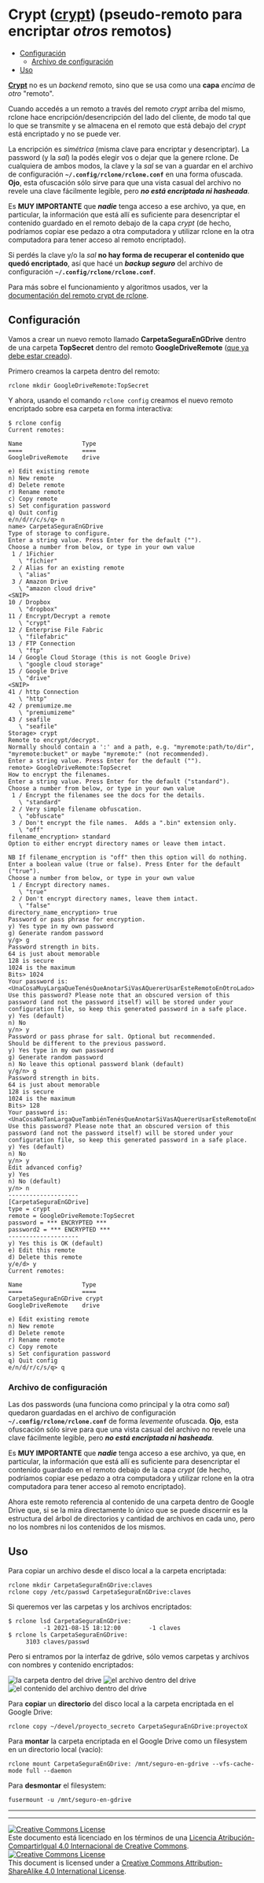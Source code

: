 # Crypt ([crypt](https://rclone.org/crypt/)) (pseudo-remoto para encriptar _otros_ remotos)

<!--ts-->
   * [Configuración](#configuración)
      * [Archivo de configuración](#archivo-de-configuración)
   * [Uso](#uso)

<!-- Added by: baby, at: Sun 15 Aug 19:02:37 -03 2021 -->

<!--te-->

**[Crypt](https://rclone.org/crypt/)** no es un _backend_ remoto, sino que se 
usa como una **capa** _encima_ de _otro_ "remoto".

Cuando accedés a un remoto a través del remoto _crypt_ arriba del mismo, rclone 
hace encripción/desencripción del lado del cliente, de modo tal que lo que se 
transmite y se almacena en el remoto que está debajo del _crypt_ está encriptado 
y no se puede ver.

La encripción es _simétrica_ (misma clave para encriptar y desencriptar). La 
password (y la _sal_) la podés elegir vos o dejar que la genere rclone. 
De cualquiera de ambos modos, la clave y la _sal_ se van a guardar en el archivo 
de configuración **`~/.config/rclone/rclone.conf`** en una forma ofuscada. 
**Ojo**, esta ofuscación sólo sirve para que una vista casual del archivo no 
revele una clave fácilmente legible, pero **_no está encriptada ni hasheada_**.

Es **MUY IMPORTANTE** que **_nadie_** tenga acceso a ese archivo, ya que, 
en particular, la información que está allí es suficiente para desencriptar el
contenido guardado en el remoto debajo de la capa _crypt_ (de hecho, podríamos 
copiar ese pedazo a otra computadora y utilizar rclone en la otra computadora
para tener acceso al remoto encriptado).

Si perdés la clave y/o la _sal_ **no hay forma de recuperar el contenido que
quedó encriptado**, así que hacé un **_backup seguro_** del archivo de
configuración **`~/.config/rclone/rclone.conf`**.

Para más sobre el funcionamiento y algoritmos usados, ver la [documentación
del remoto crypt de rclone](https://rclone.org/crypt/).

## Configuración

Vamos a crear un nuevo remoto llamado **CarpetaSeguraEnGDrive** dentro de una 
carpeta **TopSecret** dentro del remoto **GoogleDriveRemote** 
([que ya debe estar creado](remote-drive.md)).

Primero creamos la carpeta dentro del remoto: 
```
rclone mkdir GoogleDriveRemote:TopSecret
```

Y ahora, usando el comando `rclone config` creamos el nuevo remoto encriptado 
sobre esa carpeta en forma interactiva:
```
$ rclone config
Current remotes:

Name                 Type
====                 ====
GoogleDriveRemote    drive

e) Edit existing remote
n) New remote
d) Delete remote
r) Rename remote
c) Copy remote
s) Set configuration password
q) Quit config
e/n/d/r/c/s/q> n
name> CarpetaSeguraEnGDrive
Type of storage to configure.
Enter a string value. Press Enter for the default ("").
Choose a number from below, or type in your own value
 1 / 1Fichier
   \ "fichier"
 2 / Alias for an existing remote
   \ "alias"
 3 / Amazon Drive
   \ "amazon cloud drive"
<SNIP>
10 / Dropbox
   \ "dropbox"
11 / Encrypt/Decrypt a remote
   \ "crypt"
12 / Enterprise File Fabric
   \ "filefabric"
13 / FTP Connection
   \ "ftp"
14 / Google Cloud Storage (this is not Google Drive)
   \ "google cloud storage"
15 / Google Drive
   \ "drive"
<SNIP>
41 / http Connection
   \ "http"
42 / premiumize.me
   \ "premiumizeme"
43 / seafile
   \ "seafile"
Storage> crypt
Remote to encrypt/decrypt.
Normally should contain a ':' and a path, e.g. "myremote:path/to/dir",
"myremote:bucket" or maybe "myremote:" (not recommended).
Enter a string value. Press Enter for the default ("").
remote> GoogleDriveRemote:TopSecret
How to encrypt the filenames.
Enter a string value. Press Enter for the default ("standard").
Choose a number from below, or type in your own value
 1 / Encrypt the filenames see the docs for the details.
   \ "standard"
 2 / Very simple filename obfuscation.
   \ "obfuscate"
 3 / Don't encrypt the file names.  Adds a ".bin" extension only.
   \ "off"
filename_encryption> standard
Option to either encrypt directory names or leave them intact.

NB If filename_encryption is "off" then this option will do nothing.
Enter a boolean value (true or false). Press Enter for the default ("true").
Choose a number from below, or type in your own value
 1 / Encrypt directory names.
   \ "true"
 2 / Don't encrypt directory names, leave them intact.
   \ "false"
directory_name_encryption> true
Password or pass phrase for encryption.
y) Yes type in my own password
g) Generate random password
y/g> g
Password strength in bits.
64 is just about memorable
128 is secure
1024 is the maximum
Bits> 1024
Your password is: <UnaCosaMuyLargaQueTenésQueAnotarSiVasAQuererUsarEsteRemotoEnOtroLado>
Use this password? Please note that an obscured version of this 
password (and not the password itself) will be stored under your 
configuration file, so keep this generated password in a safe place.
y) Yes (default)
n) No
y/n> y
Password or pass phrase for salt. Optional but recommended.
Should be different to the previous password.
y) Yes type in my own password
g) Generate random password
n) No leave this optional password blank (default)
y/g/n> g
Password strength in bits.
64 is just about memorable
128 is secure
1024 is the maximum
Bits> 128
Your password is: <UnaCosaNoTanLargaQueTambiénTenésQueAnotarSiVasAQuererUsarEsteRemotoEnOtroLado>
Use this password? Please note that an obscured version of this 
password (and not the password itself) will be stored under your 
configuration file, so keep this generated password in a safe place.
y) Yes (default)
n) No
y/n> y
Edit advanced config?
y) Yes
n) No (default)
y/n> n
--------------------
[CarpetaSeguraEnGDrive]
type = crypt
remote = GoogleDriveRemote:TopSecret
password = *** ENCRYPTED ***
password2 = *** ENCRYPTED ***
--------------------
y) Yes this is OK (default)
e) Edit this remote
d) Delete this remote
y/e/d> y
Current remotes:

Name                 Type
====                 ====
CarpetaSeguraEnGDrive crypt
GoogleDriveRemote    drive

e) Edit existing remote
n) New remote
d) Delete remote
r) Rename remote
c) Copy remote
s) Set configuration password
q) Quit config
e/n/d/r/c/s/q> q
```

### Archivo de configuración

Las dos passwords (una funciona como principal y la otra como _sal_) quedaron
guardadas en el archivo de configuración **`~/.config/rclone/rclone.conf`** de 
forma _levemente_ ofuscada. 
**Ojo**, esta ofuscación sólo sirve para que una vista casual del archivo no 
revele una clave fácilmente legible, pero **_no está encriptada ni hasheada_**.

Es **MUY IMPORTANTE** que **_nadie_** tenga acceso a ese archivo, ya que, 
en particular, la información que está allí es suficiente para desencriptar el
contenido guardado en el remoto debajo de la capa _crypt_ (de hecho, podríamos 
copiar ese pedazo a otra computadora y utilizar rclone en la otra computadora
para tener acceso al remoto encriptado).

Ahora este remoto referencia al contenido de una carpeta dentro de Google Drive
que, si se la mira directamente lo único que se puede discernir es la estructura
del árbol de directorios y cantidad de archivos en cada uno, pero no los nombres
ni los contenidos de los mismos.

## Uso

Para copiar un archivo desde el disco local a la carpeta encriptada:
```
rclone mkdir CarpetaSeguraEnGDrive:claves
rclone copy /etc/passwd CarpetaSeguraEnGDrive:claves
```

Si queremos ver las carpetas y los archivos encriptados:
```
$ rclone lsd CarpetaSeguraEnGDrive:
          -1 2021-08-15 18:12:00        -1 claves
$ rclone ls CarpetaSeguraEnGDrive:
     3103 claves/passwd
```

Pero si entramos por la interfaz de gdrive, sólo vemos carpetas y archivos con
nombres y contenido encriptados:

![la carpeta dentro del drive](crypt-gdrive-00.png)
![el archivo dentro del drive](crypt-gdrive-01.png)
![el contenido del archivo dentro del drive](crypt-gdrive-02.png)


Para **copiar** un **directorio** del disco local a la carpeta encriptada en el 
Google Drive:
```
rclone copy ~/devel/proyecto_secreto CarpetaSeguraEnGDrive:proyectoX
```

Para **montar** la carpeta encriptada en el Google Drive como un filesystem en 
un directorio local (vacío):
```
rclone mount CarpetaSeguraEnGDrive: /mnt/seguro-en-gdrive --vfs-cache-mode full --daemon
```

Para **desmontar** el filesystem:
```
fusermount -u /mnt/seguro-en-gdrive
```


___
<!-- LICENSE -->
___
<a rel="licencia" href="http://creativecommons.org/licenses/by-sa/4.0/deed.es">
<img alt="Creative Commons License" style="border-width:0" 
src="https://i.creativecommons.org/l/by-sa/4.0/88x31.png" /></a><br />
Este documento está licenciado en los términos de una <a rel="licencia" 
href="http://creativecommons.org/licenses/by-sa/4.0/deed.es">
Licencia Atribución-CompartirIgual 4.0 Internacional de Creative Commons</a>.

<a rel="license" href="http://creativecommons.org/licenses/by-sa/4.0/deed.en">
<img alt="Creative Commons License" style="border-width:0" 
src="https://i.creativecommons.org/l/by-sa/4.0/88x31.png" /></a><br />
This document is licensed under a <a rel="license" 
href="http://creativecommons.org/licenses/by-sa/4.0/deed.en">
Creative Commons Attribution-ShareAlike 4.0 International License</a>.
<!-- END --> 

